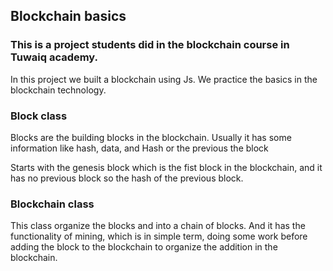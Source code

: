 ## Blockchain basics

### This is a project students did in the blockchain course in Tuwaiq academy.

In this project we built a blockchain using Js. We practice the basics in the blockchain technology.

### Block class

Blocks are the building blocks in the blockchain. Usually it has some information like hash, data, and Hash or the previous the block

Starts with the genesis block which is the fist block in the blockchain, and it has no previous block so the hash of the previous block.

### Blockchain class

This class organize the blocks and into a chain of blocks. And it has the functionality of mining, which is in simple term, doing some work before adding the block to the blockchain to organize the addition in the blockchain.
